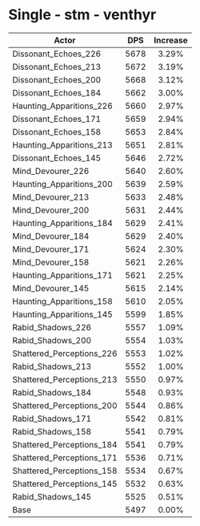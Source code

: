 # Single - stm - venthyr
| Actor | DPS | Increase |
|---|:---:|:---:|
|Dissonant_Echoes_226|5678|3.29%|
|Dissonant_Echoes_213|5672|3.19%|
|Dissonant_Echoes_200|5668|3.12%|
|Dissonant_Echoes_184|5662|3.00%|
|Haunting_Apparitions_226|5660|2.97%|
|Dissonant_Echoes_171|5659|2.94%|
|Dissonant_Echoes_158|5653|2.84%|
|Haunting_Apparitions_213|5651|2.81%|
|Dissonant_Echoes_145|5646|2.72%|
|Mind_Devourer_226|5640|2.60%|
|Haunting_Apparitions_200|5639|2.59%|
|Mind_Devourer_213|5633|2.48%|
|Mind_Devourer_200|5631|2.44%|
|Haunting_Apparitions_184|5629|2.41%|
|Mind_Devourer_184|5629|2.40%|
|Mind_Devourer_171|5624|2.30%|
|Mind_Devourer_158|5621|2.26%|
|Haunting_Apparitions_171|5621|2.25%|
|Mind_Devourer_145|5615|2.14%|
|Haunting_Apparitions_158|5610|2.05%|
|Haunting_Apparitions_145|5599|1.85%|
|Rabid_Shadows_226|5557|1.09%|
|Rabid_Shadows_200|5554|1.03%|
|Shattered_Perceptions_226|5553|1.02%|
|Rabid_Shadows_213|5552|1.00%|
|Shattered_Perceptions_213|5550|0.97%|
|Rabid_Shadows_184|5548|0.93%|
|Shattered_Perceptions_200|5544|0.86%|
|Rabid_Shadows_171|5542|0.81%|
|Rabid_Shadows_158|5541|0.79%|
|Shattered_Perceptions_184|5541|0.79%|
|Shattered_Perceptions_171|5536|0.71%|
|Shattered_Perceptions_158|5534|0.67%|
|Shattered_Perceptions_145|5532|0.63%|
|Rabid_Shadows_145|5525|0.51%|
|Base|5497|0.00%|
